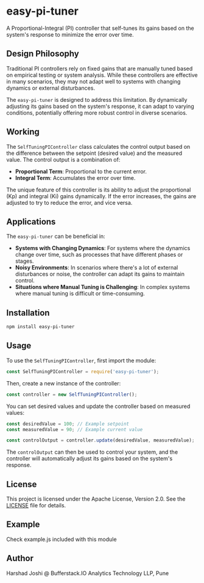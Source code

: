 # easy-pi-tuner

A Proportional-Integral (PI) controller that self-tunes its gains based on the system's response to minimize the error over time.

## Design Philosophy

Traditional PI controllers rely on fixed gains that are manually tuned based on empirical testing or system analysis. While these controllers are effective in many scenarios, they may not adapt well to systems with changing dynamics or external disturbances.

The `easy-pi-tuner` is designed to address this limitation. By dynamically adjusting its gains based on the system's response, it can adapt to varying conditions, potentially offering more robust control in diverse scenarios.

## Working

The `SelfTuningPIController` class calculates the control output based on the difference between the setpoint (desired value) and the measured value. The control output is a combination of:

- **Proportional Term**: Proportional to the current error.
- **Integral Term**: Accumulates the error over time.

The unique feature of this controller is its ability to adjust the proportional (Kp) and integral (Ki) gains dynamically. If the error increases, the gains are adjusted to try to reduce the error, and vice versa.

## Applications

The `easy-pi-tuner` can be beneficial in:

- **Systems with Changing Dynamics**: For systems where the dynamics change over time, such as processes that have different phases or stages.
- **Noisy Environments**: In scenarios where there's a lot of external disturbances or noise, the controller can adapt its gains to maintain control.
- **Situations where Manual Tuning is Challenging**: In complex systems where manual tuning is difficult or time-consuming.

## Installation

```bash
npm install easy-pi-tuner
```

## Usage

To use the `SelfTuningPIController`, first import the module:

```javascript
const SelfTuningPIController = require('easy-pi-tuner');
```

Then, create a new instance of the controller:

```javascript
const controller = new SelfTuningPIController();
```

You can set desired values and update the controller based on measured values:

```javascript
const desiredValue = 100; // Example setpoint
const measuredValue = 90; // Example current value

const controlOutput = controller.update(desiredValue, measuredValue);
```

The `controlOutput` can then be used to control your system, and the controller will automatically adjust its gains based on the system's response.

## License

This project is licensed under the Apache License, Version 2.0. See the [LICENSE](LICENSE) file for details.

## Example 

Check example.js included with this module

## Author

Harshad Joshi @ Bufferstack.IO Analytics Technology LLP, Pune
